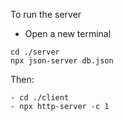To run the server

- Open a new terminal

```
cd ./server
npx json-server db.json
```

Then:

```
- cd ./client
- npx http-server -c 1
```
